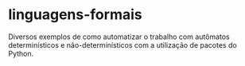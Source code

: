 # linguagens-formais
Diversos exemplos de como automatizar o trabalho com autômatos determinísticos e não-determinísticos com a utilização de pacotes do Python. 
